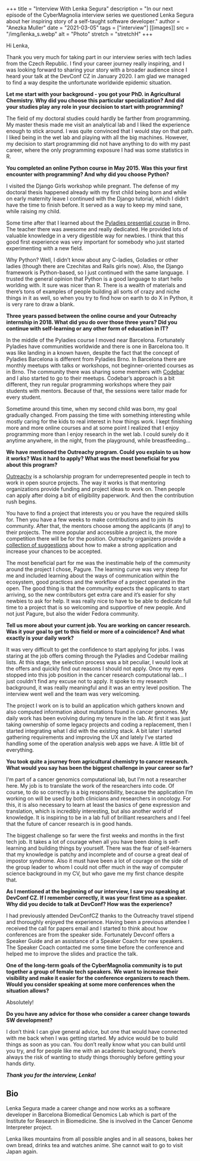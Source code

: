 +++
title = "Interview With Lenka Segura"
description = "In our next episode of the CyberMagnolia interview series we questioned Lenka Segura about her inspiring story of a self-taught software developer."
author = "Anezka Muller"
date = "2021-03-05"
tags = ["interview"]
[[images]]
  src = "/img/lenka_s.webp"
  alt = "Photo"
  stretch = "stretchH"
+++

Hi Lenka,

Thank you very much for taking part in our interview series with tech ladies from the Czech Republic. I find your career journey really inspiring, and I was looking forward to sharing your story with a broader audience since I heard your talk at the DevConf CZ in January 2020. I am glad we managed to find a way despite the unfortunate worldwide epidemic situation.

**Let me start with your background - you got your PhD. in Agricultural Chemistry. Why did you choose this particular specialization? And did your studies play any role in your decision to start with programming?**

The field of my doctoral studies could hardly be farther from programming. My master thesis made me visit an analytical lab and I liked the experience enough to stick around. I was quite convinced that I would stay on that path. I liked being in the wet lab and playing with all the big machines. However, my decision to start programming did not have anything to do with my past career, where the only programming exposure I had was some statistics in R.

**You completed an online Python course in May 2015. Was this your first encounter with programming? And why did you choose Python?**

I visited the Django Girls workshop while pregnant. The defense of my doctoral thesis happened already with my first child being born and while on early maternity leave I continued with the Django tutorial, which I didn’t have the time to finish before. It served as a way to keep my mind sane, while raising my child.

Some time after that I learned about the [Pyladies presential course](https://pyladies.cz/brno/) in Brno. The teacher there was awesome and really dedicated. He provided lots of valuable knowledge in a very digestible way for newbies. I think that this good first experience was very important for somebody who just started experimenting with a new field.

Why Python? Well, I didn’t know about any C-ladies, Goladies or other ladies (though there are Czechitas and Rails girls now). Also, the Django framework is Python-based, so I just continued with the same language.  I trusted the general opinion that Python is a good language to start hello worlding with. It sure was nicer than R. There is a wealth of materials and there’s tons of examples of people building all sorts of crazy and niche things in it as well, so when you try to find how on earth to do X in Python, it is very rare to draw a blank.

**Three years passed between the online course and your Outreachy internship in 2018. What did you do over those three years? Did you continue with self-learning or any other form of education in IT?**

In the middle of the Pyladies course I moved near Barcelona. Fortunately Pyladies have communities worldwide and there is one in Barcelona too. It was like landing in a known haven, despite the fact that the concept of Pyladies Barcelona is different from Pyladies Brno. In Barcelona there are monthly meetups with talks or workshops, not beginner-oriented courses as in Brno. The community there was sharing some members with [Codebar](https://www.codebar.io) and I also started to go to their meetups. Codebar’s approach is a bit different, they run regular programming workshops where they pair students with mentors. Because of that, the sessions were tailor made for every student.

Sometime around this time, when my second child was born, my goal gradually changed. From passing the time with something interesting while mostly caring for the kids to real interest in how things work. I kept finishing more and more online courses and at some point I realized that I enjoy programming more than I enjoy research in the wet lab. I could surely do it anytime anywhere, in the night, from the playground, while breastfeeding...

**We have mentioned the Outreachy program. Could you explain to us how it works? Was it hard to apply? What was the most beneficial for you about this program?**

[Outreachy](https://www.outreachy.org) is a scholarship program for underrepresented people in tech to work in open source projects. The way it works is that mentoring organizations provide funding and project ideas to work on. Then people can apply after doing a bit of eligibility paperwork. And then the contribution rush begins. 

You have to find a project that interests you or you have the required skills for. Then you have a few weeks to make contributions and to join its community. After that, the mentors choose among the applicants (if any) to their projects. The more popular and accessible a project is, the more competition there will be for the position. Outreachy organizers provide a [collection of suggestions](https://www.outreachy.org/apply/) about how to make a strong application and increase your chances to be accepted. 

The most beneficial part for me was the inestimable help of the community around the project I chose, Pagure. The learning curve was very steep for me and included learning about the ways of communication within the ecosystem, good practices and the workflow of a project operated in the open. The good thing is that the community expects the applicants to start arriving, so the new contributors get extra care and it’s easier for shy newbies to ask for help. It was really nice to have to be able to dedicate full time to a project that is so welcoming and supportive of new people. And not just Pagure, but also the wider Fedora community.

**Tell us more about your current job. You are working on cancer research. Was it your goal to get to this field or more of a coincidence? And what exactly is your daily work?**

It was very difficult to get the confidence to start applying for jobs. I was staring at the job offers coming through the Pyladies and Codebar mailing lists. At this stage, the selection process was a bit peculiar, I would look at the offers and quickly find out reasons I should not apply. Once my eyes stopped into this job position in the cancer research computational lab… I just couldn’t find any excuse not to apply. It spoke to my research background, it was really meaningful and it was an entry level position. The interview went well and the team was very welcoming.

The project I work on is to build an application which gathers known and also computed information about mutations found in cancer genomes. My daily work has been evolving during my tenure in the lab. At first it was just taking ownership of some legacy projects and coding a replacement, then I started integrating what I did with the existing stack. A bit later I started gathering requirements and improving the UX and lately I’ve started handling some of the operation analysis web apps we have. A little bit of everything.

**You took quite a journey from agricultural chemistry to cancer research. What would you say has been the biggest challenge in your career so far?**

I‘m part of a cancer genomics computational lab, but I’m not a researcher here. My job is to translate the work of the researchers into code. Of course, to do so correctly is a big responsibility, because the application I’m working on will be used by both clinicians and researchers in oncology. For this, it is also necessary to learn at least the basics of gene expression and translation, which is incredibly interesting, but also another world of knowledge. It is inspiring to be in a lab full of brilliant researchers and I feel that the future of cancer research is in good hands.

The biggest challenge so far were the first weeks and months in the first tech job. It takes a lot of courage when all you have been doing is self-learning and building things by yourself. There was the fear of self-learners that my knowledge is patchy and incomplete and of course a great deal of impostor syndrome. Also it must have been a lot of courage on the side of the group leader to whom I could not offer much in the way of computer science background in my CV, but who gave me my first chance despite that.

**As I mentioned at the beginning of our interview, I saw you speaking at DevConf CZ. If I remember correctly, it was your first time as a speaker. Why did you decide to talk at DevConf? How was the experience?**

I had previously attended DevConfCZ thanks to the Outreachy travel stipend and thoroughly enjoyed the experience. Having been a previous attendee I received the call for papers email and I started to think about how conferences are from the speaker side. Fortunately Devconf offers a Speaker Guide and an assistance of a Speaker Coach for new speakers. The Speaker Coach contacted me some time before the conference and helped me to improve the slides and practice the talk.

**One of the long-term goals of the CyberMagnolia community is to put together a group of female tech speakers. We want to increase their visibility and make it easier for the conference organizers to reach them. Would you consider speaking at some more conferences when the situation allows?**

Absolutely!

**Do you have any advice for those who consider a career change towards SW development?**

I don’t think I can give general advice, but one that would have connected with me back when I was getting started. My advice would be to build things as soon as you can. You don’t really know what you can build until you try, and for people like me with an academic background, there’s always the risk of wanting to study things thoroughly before getting your hands dirty.


**_Thank you for the interview, Lenka!_**

## Bio

Lenka Segura made a career change and now works as a software developer in Barcelona Biomedical Genomics Lab which is part of the Institute for Research in Biomedicine. She is involved in the Cancer Genome Interpreter project.

Lenka likes mountains from all possible angles and in all seasons, bakes her own bread, drinks tea and watches anime. She cannot wait to go to visit Japan again.
